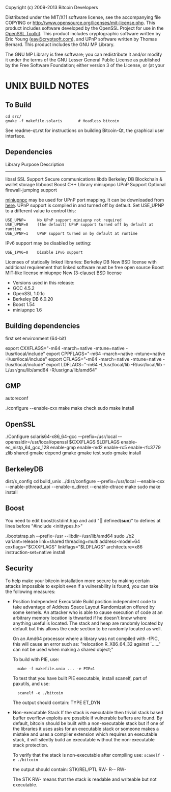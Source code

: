 Copyright (c) 2009-2013 Bitcoin Developers

Distributed under the MIT/X11 software license, see the accompanying
file COPYING or http://www.opensource.org/licenses/mit-license.php.
This product includes software developed by the OpenSSL Project for use in the [OpenSSL Toolkit](http://www.openssl.org/). This product includes
cryptographic software written by Eric Young ([eay@cryptsoft.com](mailto:eay@cryptsoft.com)), and UPnP software written by Thomas Bernard.
This product includes the GNU MP Library.

The GNU MP Library is free software; you can redistribute it and/or modify
it under the terms of the GNU Lesser General Public License as published by
the Free Software Foundation; either version 3 of the License, or (at your

UNIX BUILD NOTES
====================

To Build
---------------------

	cd src/
	gmake -f makefile.solaris		# Headless bitcoin

See readme-qt.rst for instructions on building Bitcoin-Qt, the graphical user interface.

Dependencies
---------------------

 Library     Purpose           Description
 -------     -------           -----------
 libssl      SSL Support       Secure communications
 libdb       Berkeley DB       Blockchain & wallet storage
 libboost    Boost             C++ Library
 miniupnpc   UPnP Support      Optional firewall-jumping support

[miniupnpc](http://miniupnp.free.fr/) may be used for UPnP port mapping.  It can be downloaded from [here](
http://miniupnp.tuxfamily.org/files/).  UPnP support is compiled in and
turned off by default.  Set USE_UPNP to a different value to control this:

	USE_UPNP=     No UPnP support miniupnp not required
	USE_UPNP=0    (the default) UPnP support turned off by default at runtime
	USE_UPNP=1    UPnP support turned on by default at runtime

IPv6 support may be disabled by setting:

	USE_IPV6=0    Disable IPv6 support

Licenses of statically linked libraries:
 Berkeley DB   New BSD license with additional requirement that linked
               software must be free open source
 Boost         MIT-like license
 miniupnpc     New (3-clause) BSD license

- Versions used in this release:
-  GCC           4.5.2
-  OpenSSL       1.0.1c
-  Berkeley DB   6.0.20
-  Boost         1.54
-  miniupnpc     1.6

Building dependencies
---------------------

first set environment (64-bit)

export CXXFLAGS="-m64 -march=native -mtune=native -I/usr/local/include"
export CPPFLAGS="-m64 -march=native -mtune=native -I/usr/local/include"
export CFLAGS="-m64 -march=native -mtune=native -I/usr/local/include"
export LDFLAGS="-m64 -L/usr/local/lib -R/usr/local/lib -L/usr/gnu/lib/amd64 -R/usr/gnu/lib/amd64"

GMP
---

autoreconf

./configure --enable-cxx
make
make check
sudo make install

OpenSSL
-------

./Configure solaris64-x86_64-gcc --prefix=/usr/local --openssldir=/usr/local/openssl $CXXFLAGS $LDFLAGS enable-ec_nistp_64_gcc_128 enable-gmp enable-md2 enable-rc5 enable-rfc3779 zlib shared
gmake depend
gmake
gmake test
sudo gmake install

BerkeleyDB
----------

dist/s_config
cd build_unix
../dist/configure --prefix=/usr/local --enable-cxx --enable-pthread_api --enable-o_direct --enable-dtrace
make
sudo make install

Boost
-----

You need to edit boost/cstdint.hpp and add "|| defined(__sun__)" to defines at lines before "#include <inittypes.h>"

./bootstrap.sh --prefix=/usr --libdir=/usr/lib/amd64
sudo ./b2 variant=release link=shared threading=multi address-model=64 cxxflags="$CXXFLAGS" linkflags="$LDFLAGS" architecture=x86 instruction-set=native install

Security
--------
To help make your bitcoin installation more secure by making certain attacks impossible to
exploit even if a vulnerability is found, you can take the following measures:

* Position Independent Executable
    Build position independent code to take advantage of Address Space Layout Randomization
    offered by some kernels. An attacker who is able to cause execution of code at an arbitrary
    memory location is thwarted if he doesn't know where anything useful is located.
    The stack and heap are randomly located by default but this allows the code section to be
    randomly located as well.

    On an Amd64 processor where a library was not compiled with -fPIC, this will cause an error
    such as: "relocation R_X86_64_32 against `......' can not be used when making a shared object;"

    To build with PIE, use:

    	make -f makefile.unix ... -e PIE=1

    To test that you have built PIE executable, install scanelf, part of paxutils, and use:

    	scanelf -e ./bitcoin

    The output should contain:
     TYPE
    ET_DYN

* Non-executable Stack
    If the stack is executable then trivial stack based buffer overflow exploits are possible if
    vulnerable buffers are found. By default, bitcoin should be built with a non-executable stack
    but if one of the libraries it uses asks for an executable stack or someone makes a mistake
    and uses a compiler extension which requires an executable stack, it will silently build an
    executable without the non-executable stack protection.

    To verify that the stack is non-executable after compiling use:
    `scanelf -e ./bitcoin`

    the output should contain:
	STK/REL/PTL
	RW- R-- RW-

    The STK RW- means that the stack is readable and writeable but not executable.
